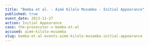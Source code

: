 ```yaml
---
title: "Bemba et al. - Aimé Kilolo Musamba - Initial Appearance"
published: true
event_date: 2013-11-27
action: Initial Appearance
case: the-prosecutor-v-bemba-et-al
accused: aimé-kilolo-musamba
slug: bemba-et-al-events-aimé-kilolo-musamba-initial-appearance
---
```

